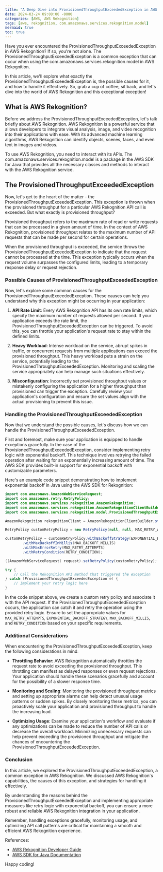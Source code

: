 ```yaml
---
title: "A Deep Dive into ProvisionedThroughputExceededException in AWS Rekognition"
date: 2024-03-24 09:00:00 -0000
categories: [AWS, AWS Rekognition]
tags: [aws, rekognition, com.amazonaws.services.rekognition.model]
mermaid: true
toc: true
---
```



Have you ever encountered the ProvisionedThroughputExceededException in AWS Rekognition? If so, you're not alone. The ProvisionedThroughputExceededException is a common exception that can occur when using the com.amazonaws.services.rekognition.model in AWS Rekognition.

In this article, we'll explore what exactly the ProvisionedThroughputExceededException is, the possible causes for it, and how to handle it effectively. So, grab a cup of coffee, sit back, and let's dive into the world of AWS Rekognition and this exceptional exception!

## What is AWS Rekognition?

Before we address the ProvisionedThroughputExceededException, let's talk briefly about AWS Rekognition. AWS Rekognition is a powerful service that allows developers to integrate visual analysis, image, and video recognition into their applications with ease. With its advanced machine learning algorithms, AWS Rekognition can identify objects, scenes, faces, and even text in images and videos.

To use AWS Rekognition, you need to interact with its APIs. The com.amazonaws.services.rekognition.model is a package in the AWS SDK for Java that provides all the necessary classes and methods to interact with the AWS Rekognition service.

## The ProvisionedThroughputExceededException

Now, let's get to the heart of the matter - the ProvisionedThroughputExceededException. This exception is thrown when the provisioned throughput for a particular AWS Rekognition API call is exceeded. But what exactly is provisioned throughput?

Provisioned throughput refers to the maximum rate of read or write requests that can be processed in a given amount of time. In the context of AWS Rekognition, provisioned throughput relates to the maximum number of API requests that can be made per second for certain operations.

When the provisioned throughput is exceeded, the service throws the ProvisionedThroughputExceededException to indicate that the request cannot be processed at the time. This exception typically occurs when the request volume surpasses the configured limits, leading to a temporary response delay or request rejection.

### Possible Causes of ProvisionedThroughputExceededException

Now, let's explore some common causes for the ProvisionedThroughputExceededException. These causes can help you understand why this exception might be occurring in your application:

1. **API Rate Limit**: Every AWS Rekognition API has its own rate limits, which specify the maximum number of requests allowed per second. If your application exceeds the rate limit, the ProvisionedThroughputExceededException can be triggered. To avoid this, you can throttle your application's request rate to stay within the defined limits.

2. **Heavy Workload**: Intense workload on the service, abrupt spikes in traffic, or concurrent requests from multiple applications can exceed the provisioned throughput. This heavy workload puts a strain on the service, potentially leading to the ProvisionedThroughputExceededException. Monitoring and scaling the service appropriately can help manage such situations effectively.

3. **Misconfiguration**: Incorrectly set provisioned throughput values or mistakenly configuring the application for a higher throughput than provisioned can trigger the exception. Carefully review your application's configuration and ensure the set values align with the actual provisioning to prevent this issue.

### Handling the ProvisionedThroughputExceededException

Now that we understand the possible causes, let's discuss how we can handle the ProvisionedThroughputExceededException.

First and foremost, make sure your application is equipped to handle exceptions gracefully. In the case of the ProvisionedThroughputExceededException, consider implementing retry logic with exponential backoff. This technique involves retrying the failed operation after waiting for an exponentially increasing amount of time. The AWS SDK provides built-in support for exponential backoff with customizable parameters.

Here's an example code snippet demonstrating how to implement exponential backoff in Java using the AWS SDK for Rekognition:

```java
import com.amazonaws.AmazonWebServiceRequest;
import com.amazonaws.retry.RetryPolicy;
import com.amazonaws.services.rekognition.AmazonRekognition;
import com.amazonaws.services.rekognition.AmazonRekognitionClientBuilder;
import com.amazonaws.services.rekognition.model.ProvisionedThroughputExceededException;

AmazonRekognition rekognitionClient = AmazonRekognitionClientBuilder.standard().build();

RetryPolicy customRetryPolicy = new RetryPolicy(null, null, MAX_RETRY_ATTEMPTS, true);

customRetryPolicy = customRetryPolicy.withBackoffStrategy(EXPONENTIAL_BACKOFF_STRATEGY)
        .withMaxBackoffInMillis(MAX_BACKOFF_MILLIS)
        .withMaxErrorRetry(MAX_RETRY_ATTEMPTS)
        .withRetryCondition(RETRY_CONDITION);

((AmazonWebServiceRequest) request).setRetryPolicy(customRetryPolicy);

try {
    // Call the Rekognition API method that triggered the exception
} catch (ProvisionedThroughputExceededException e) {
    // Implement your retry logic here
}
```

In the code snippet above, we create a custom retry policy and associate it with the API request. If the ProvisionedThroughputExceededException occurs, the application can catch it and retry the operation using the provided retry logic. Ensure to set the appropriate values for `MAX_RETRY_ATTEMPTS`, `EXPONENTIAL_BACKOFF_STRATEGY`, `MAX_BACKOFF_MILLIS`, and `RETRY_CONDITION` based on your specific requirements.

### Additional Considerations

When encountering the ProvisionedThroughputExceededException, keep the following considerations in mind:

- **Throttling Behavior**: AWS Rekognition automatically throttles the request rate to avoid exceeding the provisioned throughput. This throttling can manifest as delayed responses or even request rejections. Your application should handle these scenarios gracefully and account for the possibility of a slower response time.

- **Monitoring and Scaling**: Monitoring the provisioned throughput metrics and setting up appropriate alarms can help detect unusual usage patterns or sudden spikes. By closely monitoring these metrics, you can proactively scale your application and provisioned throughput to handle the increasing load.

- **Optimizing Usage**: Examine your application's workflow and evaluate if any optimizations can be made to reduce the number of API calls or decrease the overall workload. Minimizing unnecessary requests can help prevent exceeding the provisioned throughput and mitigate the chances of encountering the ProvisionedThroughputExceededException.

### Conclusion

In this article, we explored the ProvisionedThroughputExceededException, a common exception in AWS Rekognition. We discussed AWS Rekognition's capabilities, the causes of this exception, and strategies for handling it effectively.

By understanding the reasons behind the ProvisionedThroughputExceededException and implementing appropriate measures like retry logic with exponential backoff, you can ensure a more robust and reliable AWS Rekognition integration in your application.

Remember, handling exceptions gracefully, monitoring usage, and optimizing API call patterns are critical for maintaining a smooth and efficient AWS Rekognition experience.

References:
- [AWS Rekognition Developer Guide](https://docs.aws.amazon.com/rekognition/latest/dg/what-is.html)
- [AWS SDK for Java Documentation](https://docs.aws.amazon.com/sdk-for-java/index.html)

Happy coding!